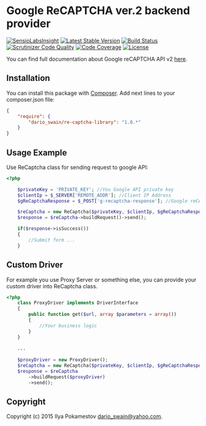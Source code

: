 Google ReCAPTCHA ver.2 backend provider
================================================

[![SensioLabsInsight](https://insight.sensiolabs.com/projects/cbc2c849-3910-4316-bac2-9977c4eda736/big.png)](https://insight.sensiolabs.com/projects/cbc2c849-3910-4316-bac2-9977c4eda736)
[![Latest Stable Version](https://poser.pugx.org/dario_swain/re-captcha-library/v/stable.svg)](https://packagist.org/packages/dario_swain/re-captcha-library)
[![Build Status](https://travis-ci.org/DarioSwain/ReCaptchaLibrary.svg?branch=master)](https://travis-ci.org/DarioSwain/ReCaptchaLibrary)
[![Scrutinizer Code Quality](https://scrutinizer-ci.com/g/DarioSwain/ReCaptchaLibrary/badges/quality-score.png?b=master)](https://scrutinizer-ci.com/g/DarioSwain/ReCaptchaLibrary/?branch=master)
[![Code Coverage](https://scrutinizer-ci.com/g/DarioSwain/ReCaptchaLibrary/badges/coverage.png?b=master)](https://scrutinizer-ci.com/g/DarioSwain/ReCaptchaLibrary/?branch=master)
[![License](https://poser.pugx.org/dario_swain/re-captcha-library/license.svg)](https://packagist.org/packages/dario_swain/re-captcha-library)

You can find full documentation about Google reCAPTCHA API v2 [here](http://developers.google.com/recaptcha/intro).

Installation
------------

You can install this package with [Composer](http://getcomposer.org/).
Add next lines to your composer.json file:

``` json
{
    "require": {
        "dario_swain/re-captcha-library": "1.0.*"
    }
}
```

Usage Example
-------------

Use ReCaptcha class for sending request to google API:

``` php
<?php

    $privateKey = 'PRIVATE_KEY'; //You Google API private key
    $clientIp = $_SERVER['REMOTE_ADDR']; //Client IP Address
    $gReCaptchaResponse = $_POST['g-recaptcha-response']; //Google reCAPTCHA response

    $reCaptcha = new ReCaptcha($privateKey, $clientIp, $gReCaptchaResponse);
	$response = $reCaptcha->buildRequest()->send();

	if($response->isSuccess())
    {
        //Submit form ...
    }

```

Custom Driver
-------------

For example you use Proxy Server or something else, you can provide your custom driver into ReCaptcha class.

``` php
<?php
    class ProxyDriver implements DriverInterface
    {
        public function get($url, array $parameters = array())
        {
            //Your business logic
        }
    }
    
    ...
    
    $proxyDriver = new ProxyDriver();
    $reCaptcha = new ReCaptcha($privateKey, $clientIp, $gReCaptchaResponse);
	$response = $reCaptcha
	    ->buildRequest($proxyDriver)
	    ->send();

```

Copyright
---------

Copyright (c) 2015 Ilya Pokamestov <dario_swain@yahoo.com>.
